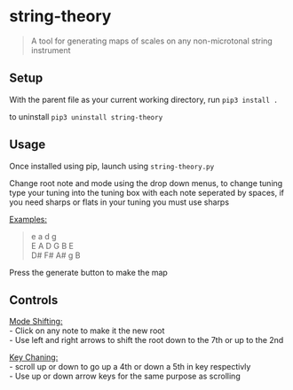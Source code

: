 # string-theory

> A tool for generating maps of scales on any non-microtonal string instrument

## Setup
With the parent file as your current working directory, run
```pip3 install .```

to uninstall
```pip3 uninstall string-theory```

## Usage
Once installed using pip, launch using
```string-theory.py```

Change root note and mode using the drop down menus, to change tuning type your tuning into the tuning box
with each note seperated by spaces, if you need sharps or flats in your tuning you must use sharps

<ins>Examples:</ins>  
>e a d g  
>E A D G B E  
>D# F# A# g B  

Press the generate button to make the map

## Controls
<ins>Mode Shifting:</ins>  
    - Click on any note to make it the new root  
    - Use left and right arrows to shift the root down to the 7th or up to the 2nd  


<ins>Key Chaning:</ins>  
    - scroll up or down to go up a 4th or down a 5th in key respectivly  
    - Use up or down arrow keys for the same purpose as scrolling  
